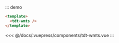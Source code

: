 ::: demo
``` html
<template>
  <tdt-wmts />
</template>
```
<<< @/docs/.vuepress/components/tdt-wmts.vue
:::